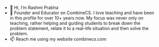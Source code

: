 - 👋 Hi, I’m Rashmi Prabha
- 👀 Founder and Educator on CombineCS. I love teaching and have been in this profile for over 10+ years now. 
My focus was never only on teaching, rather helping and guiding students to break down the problem statement, relate it to a real-life situation and then solve the problem.
- 📫 Reach me using my website combinecs.com

<!---
Rashmi-2021/Rashmi-2021 is a ✨ special ✨ repository because its `README.md` (this file) appears on your GitHub profile.
You can click the Preview link to take a look at your changes.
--->
